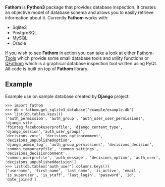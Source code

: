 **Fathom** is **Python3** package that provides database inspection. It creates an objective model of database schema and allows you to easily retrieve information about it. Currently **Fathom** works with:
  * Sqlite3
  * PostgreSQL
  * MySQL
  * Oracle

If you wish to see **Fathom** in action you can take a look at either [Fathom-Tools](http://code.google.com/p/fathom-tools/) which provide some small database tools and utility functions or [QFathom](http://code.google.com/p/qfathom/) which is a graphical database inspection tool written using PyQt. All code is built on top of **Fathom** library.

## Example ##

Example use on sample database created by **Django** project:

```
>>> import fathom
>>> db = fathom.get_sqlite3_database('example/example.db')
>>> list(db.tables.keys())
['auth_permission', 'auth_group', 'auth_user_user_permissions', 'django_site',
'fbinteg_facebookuserprofile', 'django_content_type', 'django_session','auth_user_groups',
'decisions_vote', 'decisions_optioncomment', 'decisions_unpublishedoption', 
'django_admin_log', 'auth_group_permissions', 'decisions_decision', 
'common_temporaryfile', 'common_settings', 'decisions_decisioncomment',
'common_userprofile', 'auth_message', 'decisions_option', 'auth_user', 
'decisions_unpublisheddecision']
>>> list(db.tables['auth_user'].columns.keys())
['username', 'first_name', 'last_name', 'is_active', 'email', 
'is_superuser', 'is_staff', 'last_login', 'password', 'id', 'date_joined']
```